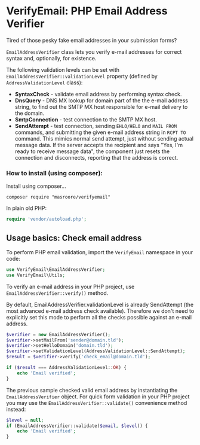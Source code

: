 # VerifyEmail: PHP Email Address Verifier

Tired of those pesky fake email addresses in your submission forms?

`EmailAddressVerifier` class lets you verify e-mail addresses for correct syntax and, optionally, for existence.

The following validation levels can be set with `EmailAddressVerifier::validationLevel` property (defined by `AddressValidationLevel` class):

- **SyntaxCheck** - validate email address by performing syntax check.
- **DnsQuery** - DNS MX lookup for domain part of the the e-mail address string, to find out the SMTP MX host responsible for e-mail delivery to the domain.
- **SmtpConnection** - test connection to the SMTP MX host.
- **SendAttempt** - test connection, sending `EHLO/HELO` and `MAIL FROM` commands, and submitting the given e-mail address string in `RCPT TO` command. This mimics normal send attempt, just without sending actual message data. If the server accepts the recipient and says "Yes, I'm ready to receive message data", the component just resets the connection and disconnects, reporting that the address is correct.

### How to install (using composer):
Install using composer...
```
composer require "masroore/verifyemail"
```

In plain old PHP:

```php
require 'vendor/autoload.php';
```

## Usage basics: Check email address 
To perform PHP email validation, import the `VerifyEmail` namespace in your code:

```php
use VerifyEmail\EmailAddressVerifier;
use VerifyEmail\Utils;
```

To verify an e-mail address in your PHP project, use `EmailAddressVerifier::verify()` method.

By default, EmailAddressVerifier.validationLevel is already SendAttempt (the most advanced e-mail address check available). Therefore we don't need to explicitly set this mode to perform all the checks possible against an e-mail address.

```php
$verifier = new EmailAddressVerifier();
$verifier->setMailFrom('sender@domain.tld');
$verifier->setHelloDomain('domain.tld');
$verifier->setValidationLevel(AddressValidationLevel::SendAttempt);
$result = $verifier->verify('check_email@domain.tld');

if ($result === AddressValidationLevel::OK) {
    echo 'Email verified';
}
```

The previous sample checked valid email address by instantiating the `EmailAddressVerifier` object. For quick form validation in your PHP project you may use the `EmailAddressVerifier::validate()` convenience method instead:  

```php
$level = null;
if (EmailAddressVerifier::validate($email, $level)) {
    echo 'Email verified';
}
```